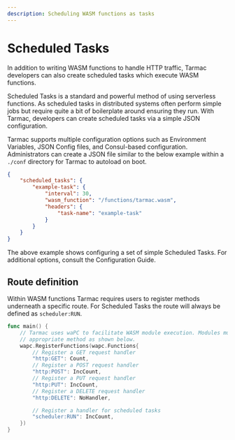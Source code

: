 ```yaml
---
description: Scheduling WASM functions as tasks
---
```


# Scheduled Tasks

In addition to writing WASM functions to handle HTTP traffic, Tarmac developers can also create scheduled tasks which execute WASM functions.

Scheduled Tasks is a standard and powerful method of using serverless functions. As scheduled tasks in distributed systems often perform simple jobs but require quite a bit of boilerplate around ensuring they run. With Tarmac, developers can create scheduled tasks via a simple JSON configuration.

Tarmac supports multiple configuration options such as Environment Variables, JSON Config files, and Consul-based configuration. Administrators can create a JSON file similar to the below example within a `./conf` directory for Tarmac to autoload on boot.

```json
{
	"scheduled_tasks": {
		"example-task": {
			"interval": 30,
			"wasm_function": "/functions/tarmac.wasm",
			"headers": {
				"task-name": "example-task"
			}
		}
	}
}
```

The above example shows configuring a set of simple Scheduled Tasks. For additional options, consult the Configuration Guide.

## Route definition

Within WASM functions Tarmac requires users to register methods underneath a specific route. For Scheduled Tasks the route will always be defined as `scheduler:RUN`.

```go
func main() {
	// Tarmac uses waPC to facilitate WASM module execution. Modules must register their custom handlers under the
	// appropriate method as shown below.
	wapc.RegisterFunctions(wapc.Functions{
		// Register a GET request handler
		"http:GET": Count,
		// Register a POST request handler
		"http:POST": IncCount,
		// Register a PUT request handler
		"http:PUT": IncCount,
		// Register a DELETE request handler
		"http:DELETE": NoHandler,

		// Register a handler for scheduled tasks
		"scheduler:RUN": IncCount,
	})
}
```
